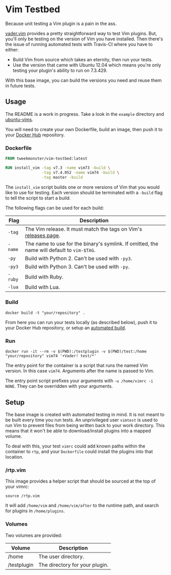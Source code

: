 # Vim Testbed

Because unit testing a Vim plugin is a pain in the ass.

[vader.vim](https://github.com/junegunn/vader.vim) provides a pretty
straightforward way to test Vim plugins.  But, you'll only be testing on the
version of Vim you have installed.  Then there's the issue of running automated
tests with Travis-CI where you have to either:

- Build Vim from source which takes an eternity, then run your tests.
- Use the version that came with Ubuntu 12.04 which means you're only testing
  your plugin's ability to run on 7.3.429.

With this base image, you can build the versions you need and reuse them in
future tests.


## Usage

The README is a work in progress.  Take a look in the `example` directory and
[ubuntu-vims](https://github.com/tweekmonster/ubuntu-vims).

You will need to create your own Dockerfile, build an image, then push it to
your [Docker Hub](https://hub.docker.com/) repository.

### Dockerfile

```Dockerfile
FROM tweekmonster/vim-testbed:latest

RUN install_vim -tag v7.3 -name vim73 -build \
                -tag v7.4.052 -name vim74 -build \
                -tag master -build
```

The `install_vim` script builds one or more versions of Vim that you would like
to use for testing.  Each version should be terminated with a `-build` flag to
tell the script to start a build.

The following flags can be used for each build:

Flag | Description
---- | -----------
`-tag` | The Vim release.  It must match the tags on Vim's [releases page](https://github.com/vim/vim/releases).
`-name` | The name to use for the binary's symlink.  If omitted, the name will default to `vim-$TAG`.
`-py` | Build with Python 2.  Can't be used with `-py3`.
`-py3` | Build with Python 3.  Can't be used with `-py`.
`-ruby` | Build with Ruby.
`-lua` | Build with Lua.


### Build

```shell
docker build -t "your/repository" .
```

From here you can run your tests locally (as described below), push it to your
Docker Hub repository, or setup an [automated build](https://docs.docker.com/docker-hub/builds/).

### Run

```shell
docker run -it --rm -v $(PWD):/testplugin -v $(PWD)/test:/home "your/repository" vim74 '+Vader! test/*'
```

The entry point for the container is a script that runs the named Vim version.
In this case `vim74`.  Arguments after the name is passed to Vim.

The entry point script prefixes your arguments with `-u /home/vimrc -i NONE`.
They can be overridden with your arguments.


## Setup

The base image is created with automated testing in mind.  It is not meant to
be built every time you run tests.  An unprivileged user `vimtest` is used to
run Vim to prevent files from being written back to your work directory.  This
means that it won't be able to download/install plugins into a mapped volume.

To deal with this, your test `vimrc` could add known paths within the container
to `rtp`, and your `Dockerfile` could install the plugins into that location.

### /rtp.vim

This image provides a helper script that should be sourced at the top of your
vimrc:

```vim
source /rtp.vim
```

It will add `/home/vim` and `/home/vim/after` to the runtime path, and search
for plugins in `/home/plugins`.


### Volumes

Two volumes are provided:

Volume | Description
------ | -----------
/home | The user directory.
/testplugin | The directory for your plugin.
